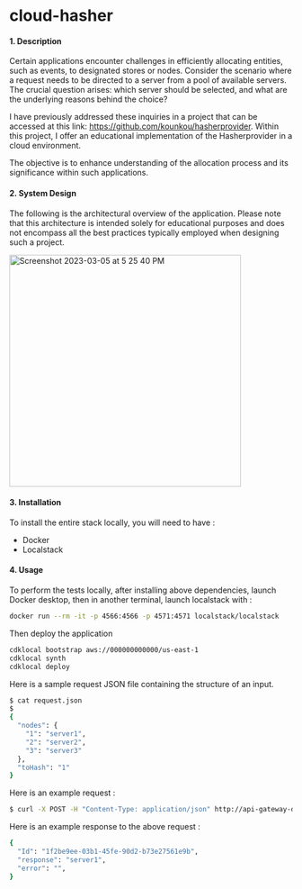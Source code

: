 # cloud-hasher

#### 1. Description

Certain applications encounter challenges in efficiently allocating entities, such as events, to designated stores or nodes. 
Consider the scenario where a request needs to be directed to a server from a pool of available servers. 
The crucial question arises: which server should be selected, and what are the underlying reasons behind the choice?

I have previously addressed these inquiries in a project that can be accessed at this link: https://github.com/kounkou/hasherprovider. Within this project, I offer an educational implementation of the Hasherprovider in a cloud environment.

The objective is to enhance understanding of the allocation process and its significance within such applications.

#### 2. System Design

The following is the architectural overview of the application. Please note that this architecture is intended solely for educational purposes and does not encompass all the best practices typically employed when designing such a project.

<img width="412" alt="Screenshot 2023-03-05 at 5 25 40 PM" src="https://github.com/kounkou/cloud-hasher/assets/2589171/72113ed7-f402-447a-a9e8-a41ac48075af">

#### 3. Installation

To install the entire stack locally, you will need to have : 

- Docker
- Localstack

#### 4. Usage

To perform the tests locally, after installing above dependencies, launch Docker desktop, then in another terminal, launch localstack with : 

```bash
docker run --rm -it -p 4566:4566 -p 4571:4571 localstack/localstack
```

Then deploy the application

```bash
cdklocal bootstrap aws://000000000000/us-east-1
cdklocal synth
cdklocal deploy
```

Here is a sample request JSON file containing the structure of an input.

```bash
$ cat request.json
$
{
  "nodes": {
    "1": "server1",
    "2": "server2",
    "3": "server3"
  },
  "toHash": "1"
}
```

Here is an example request :

```bash
$ curl -X POST -H "Content-Type: application/json" http://api-gateway-demo-endpoint.execute-api.com/servers -d request.json
```

Here is an example response to the above request :

```bash
{
  "Id": "1f2be9ee-03b1-45fe-90d2-b73e27561e9b",
  "response": "server1",
  "error": "",
}
```

